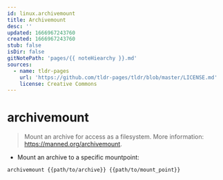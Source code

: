 ```yaml
---
id: linux.archivemount
title: Archivemount
desc: ''
updated: 1666967243760
created: 1666967243760
stub: false
isDir: false
gitNotePath: 'pages/{{ noteHiearchy }}.md'
sources:
  - name: tldr-pages
    url: 'https://github.com/tldr-pages/tldr/blob/master/LICENSE.md'
    license: Creative Commons
---
```

# archivemount

> Mount an archive for access as a filesystem.
> More information: <https://manned.org/archivemount>.

- Mount an archive to a specific mountpoint:

`archivemount {{path/to/archive}} {{path/to/mount_point}}`

